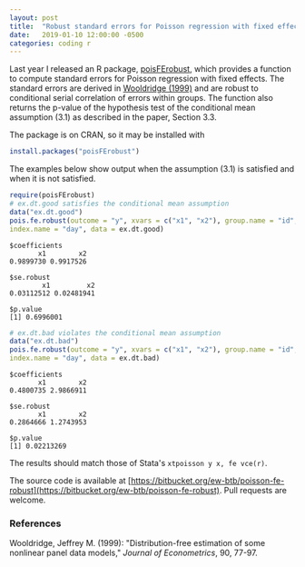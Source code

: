 ```yaml
---
layout: post
title:  "Robust standard errors for Poisson regression with fixed effects"
date:   2019-01-10 12:00:00 -0500
categories: coding r
---
```

<link rel="stylesheet" href="/assets/css/hljs-default.css">
<script type="text/javascript" async
  src="https://cdnjs.cloudflare.com/ajax/libs/mathjax/2.7.5/latest.js?config=TeX-MML-AM_CHTML">
</script>
<script type="text/javascript" src="/assets/js/highlight.pack.js"></script>
<script>hljs.initHighlightingOnLoad();</script>

Last year I released an R package, [poisFErobust](https://cran.r-project.org/package=poisFErobust), which provides a function to compute standard errors for Poisson regression with fixed effects.
The standard errors are derived in [Wooldridge (1999)](https://doi.org/10.1016/S0304-4076%2898%2900033-5) and are robust to conditional serial correlation of errors within groups.
The function also returns the p-value of the hypothesis test of the conditional mean assumption (3.1) as described in the paper, Section 3.3.

The package is on CRAN, so it may be installed with
```r
install.packages("poisFErobust")
```

The examples below show output when the assumption (3.1) is satisfied and when it is not satisfied.
```r
require(poisFErobust)
# ex.dt.good satisfies the conditional mean assumption
data("ex.dt.good")
pois.fe.robust(outcome = "y", xvars = c("x1", "x2"), group.name = "id",
index.name = "day", data = ex.dt.good)
```

```
$coefficients
       x1        x2
0.9899730 0.9917526

$se.robust
        x1         x2
0.03112512 0.02481941

$p.value
[1] 0.6996001
```
```r
# ex.dt.bad violates the conditional mean assumption
data("ex.dt.bad")
pois.fe.robust(outcome = "y", xvars = c("x1", "x2"), group.name = "id",
index.name = "day", data = ex.dt.bad)
```
```
$coefficients
       x1        x2
0.4800735 2.9866911

$se.robust
       x1        x2
0.2864666 1.2743953

$p.value
[1] 0.02213269
```

The results should match those of Stata's `xtpoisson y x, fe vce(r)`.

The source code is available at [https://bitbucket.org/ew-btb/poisson-fe-robust](https://bitbucket.org/ew-btb/poisson-fe-robust).
Pull requests are welcome.

### References
Wooldridge, Jeffrey M. (1999): "Distribution-free estimation of some nonlinear panel data models," *Journal of Econometrics*, 90, 77-97.
